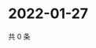 # 2022-01-27

共 0 条

<!-- BEGIN WEIBO -->
<!-- 最后更新时间 Thu Jan 27 2022 15:14:07 GMT+0800 (China Standard Time) -->

<!-- END WEIBO -->
